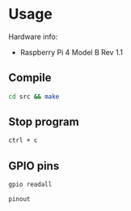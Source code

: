 # Usage

Hardware info:
- Raspberry Pi 4 Model B Rev 1.1

## Compile

```bash
cd src && make
```

## Stop program

```bash
ctrl + c
```

## GPIO pins

```bash
gpio readall
```

```bash
pinout
```
